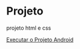 # Projeto
 projeto html e css

<a href="https://saraviz.github.io/Projeto-Android/projeto.html" target="_blank" >Executar o Projeto Android</a>